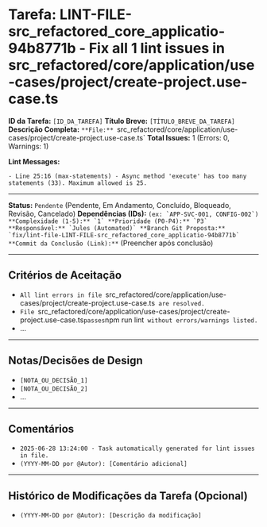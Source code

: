 # Tarefa: LINT-FILE-src_refactored_core_applicatio-94b8771b - Fix all 1 lint issues in src_refactored/core/application/use-cases/project/create-project.use-case.ts

**ID da Tarefa:** `[ID_DA_TAREFA]`
**Título Breve:** `[TÍTULO_BREVE_DA_TAREFA]`
**Descrição Completa:**
`**File:** `src_refactored/core/application/use-cases/project/create-project.use-case.ts`
**Total Issues:** 1 (Errors: 0, Warnings: 1)

**Lint Messages:**

```text
- Line 25:16 (max-statements) - Async method 'execute' has too many statements (33). Maximum allowed is 25.
````

---

**Status:** `Pendente` (Pendente, Em Andamento, Concluído, Bloqueado, Revisão, Cancelado)
**Dependências (IDs):** `` (ex: `APP-SVC-001, CONFIG-002`)
**Complexidade (1-5):** `1`
**Prioridade (P0-P4):** `P3`
**Responsável:** `Jules (Automated)`
**Branch Git Proposta:** `fix/lint-file-LINT-FILE-src_refactored_core_applicatio-94b8771b`
**Commit da Conclusão (Link):** `` (Preencher após conclusão)

---

## Critérios de Aceitação
- `All lint errors in file `src_refactored/core/application/use-cases/project/create-project.use-case.ts` are resolved.`
- `File `src_refactored/core/application/use-cases/project/create-project.use-case.ts` passes `npm run lint` without errors/warnings listed.`
- ...

---

## Notas/Decisões de Design
- `[NOTA_OU_DECISÃO_1]`
- `[NOTA_OU_DECISÃO_2]`
- ...

---

## Comentários
- `2025-06-28 13:24:00 - Task automatically generated for lint issues in file.`
- `(YYYY-MM-DD por @Autor): [Comentário adicional]`

---

## Histórico de Modificações da Tarefa (Opcional)
- `(YYYY-MM-DD por @Autor): [Descrição da modificação]`
